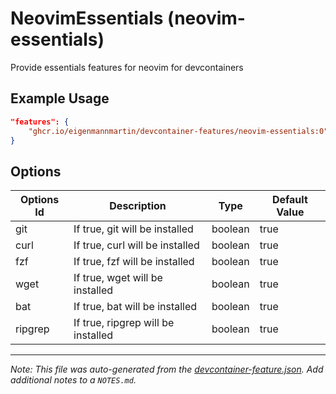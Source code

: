 
# NeovimEssentials (neovim-essentials)

Provide essentials features for neovim for devcontainers

## Example Usage

```json
"features": {
    "ghcr.io/eigenmannmartin/devcontainer-features/neovim-essentials:0": {}
}
```

## Options

| Options Id | Description | Type | Default Value |
|-----|-----|-----|-----|
| git | If true, git will be installed | boolean | true |
| curl | If true, curl will be installed | boolean | true |
| fzf | If true, fzf will be installed | boolean | true |
| wget | If true, wget will be installed | boolean | true |
| bat | If true, bat will be installed | boolean | true |
| ripgrep | If true, ripgrep will be installed | boolean | true |



---

_Note: This file was auto-generated from the [devcontainer-feature.json](https://github.com/eigenmannmartin/devcontainer-features/blob/main/src/neovim-essentials/devcontainer-feature.json).  Add additional notes to a `NOTES.md`._
